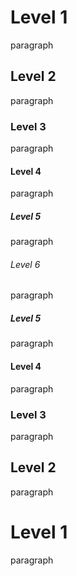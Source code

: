 # Level 1

paragraph

## Level 2

paragraph

### Level 3

paragraph

#### Level 4

paragraph

##### Level 5

paragraph

###### Level 6

paragraph

##### Level 5

paragraph

#### Level 4

paragraph

### Level 3

paragraph

## Level 2

paragraph

# Level 1

paragraph
